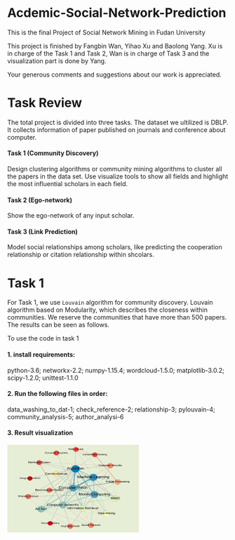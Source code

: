 # Acdemic-Social-Network-Prediction
This is the final Project of Social Network Mining in Fudan University

This project is finished by Fangbin Wan, Yihao Xu and Baolong Yang. Xu is in charge of the Task 1 and Task 2, Wan is in charge of Task 3 and the visualization part is done by Yang.

Your generous comments and suggestions about our work is appreciated.

# Task Review

The total project is divided into three tasks. The dataset we ultilized is DBLP. It collects information of paper published on journals and conference about computer.

#### Task 1 (Community Discovery)
Design clustering algorithms or community mining algorithms to cluster all the papers in the data set. Use visualize tools to show all fields and highlight the most influential scholars in each field.

#### Task 2 (Ego-network)
Show the ego-network of any input scholar. 

#### Task 3 (Link Prediction)
Model social relationships among scholars, like predicting the cooperation relationship or citation relationship within shcolars.

# Task 1
For Task 1, we use `Louvain` algorithm for community discovery. Louvain algorithm based on Modularity, which describes the closeness within communities. We reserve the communities that have more than 500 papers. The results can be seen as follows.

To use the code in task 1

#### 1. install requirements: 
python-3.6;
networkx-2.2;
numpy-1.15.4;
wordcloud-1.5.0;
matplotlib-3.0.2;
scipy-1.2.0;
unittest-1.1.0

#### 2. Run the following files in order:
data_washing_to_dat-1;
check_reference-2;
relationship-3;
pylouvain-4;
community_analysis-5;
author_analysi-6

#### 3. Result visualization
<img src="https://github.com/wanfb/Acdemic-Social-Network-Prediction/blob/master/pictures/community%20_discovery.jpg" width = "300" height = "200" align=center />

